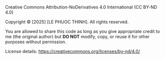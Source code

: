 Creative Commons Attribution-NoDerivatives 4.0 International (CC BY-ND 4.0)

Copyright © [2025] [LE PHUOC THINH]. All rights reserved.

You are allowed to share this code as long as you give appropriate credit to me (the original author) but **DO NOT** modify, copy, or reuse it for other purposes without permission.

License details: https://creativecommons.org/licenses/by-nd/4.0/